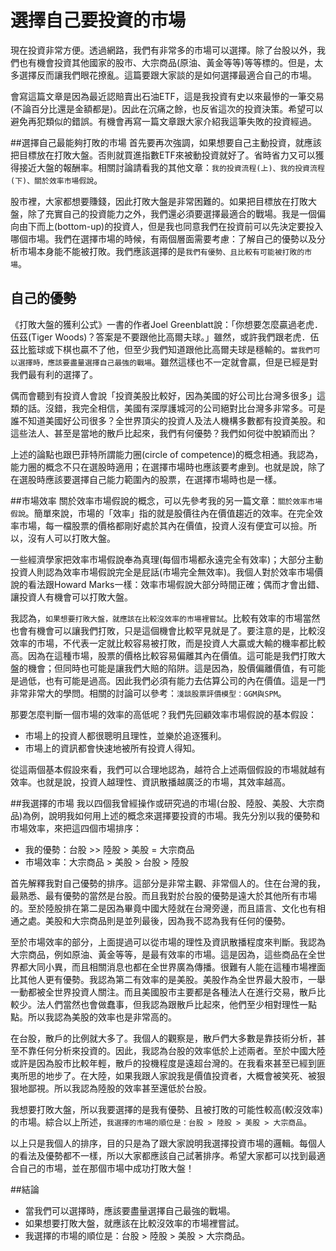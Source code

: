 # 選擇自己要投資的市場


現在投資非常方便。透過網路，我們有非常多的市場可以選擇。除了台股以外，我們也有機會投資其他國家的股市、大宗商品(原油、黃金等等)等等標的。但是，太多選擇反而讓我們眼花撩亂。這篇要跟大家談的是如何選擇最適合自己的市場。

會寫這篇文章是因為最近認賠賣出石油ETF，這是我投資有史以來最慘的一筆交易(不論百分比還是金額都是)。因此在沉痛之餘，也反省這次的投資決策。希望可以避免再犯類似的錯誤。有機會再寫一篇文章跟大家介紹我這筆失敗的投資經過。

##選擇自己最能夠打敗的市場
首先要再次強調，如果想要自己主動投資，就應該把目標放在打敗大盤。否則就買進指數ETF來被動投資就好了。省時省力又可以獲得接近大盤的報酬率。相關討論請看我的其他文章：`我的投資流程(上)、我的投資流程(下)、關於效率市場假說`。

股市裡，大家都想要賺錢，因此打敗大盤是非常困難的。如果把目標放在打敗大盤，除了充實自己的投資能力之外，我們還必須要選擇最適合的戰場。我是一個偏向由下而上(bottom-up)的投資人，但是我也同意我們在投資前可以先決定要投入哪個市場。我們在選擇市場的時候，有兩個層面需要考慮：了解自己的優勢以及分析市場本身能不能被打敗。我們應該選擇的是`我們有優勢、且比較有可能被打敗的市場`。

## 自己的優勢

《打敗大盤的獲利公式》一書的作者Joel Greenblatt說：「你想要怎麼贏過老虎．伍茲(Tiger Woods)？答案是不要跟他比高爾夫球。」雖然，或許我們跟老虎．伍茲比籃球或下棋也贏不了他，但至少我們知道跟他比高爾夫球是穩輸的。`當我們可以選擇時，應該要盡量選擇自己最強的戰場`。雖然這樣也不一定就會贏，但是已經是對我們最有利的選擇了。

偶而會聽到有投資人會說「投資美股比較好，因為美國的好公司比台灣多很多」這類的話。沒錯，我完全相信，美國有深厚護城河的公司絕對比台灣多非常多。可是誰不知道美國好公司很多？全世界頂尖的投資人及法人機構多數都有投資美股。和這些法人、甚至是當地的散戶比起來，我們有何優勢？我們如何從中脫穎而出？

上述的論點也跟巴菲特所謂能力圈(circle of competence)的概念相通。我認為，能力圈的概念不只在選股時適用；在選擇市場時也應該要考慮到。也就是說，除了在選股時應該要選擇自己能力範圍內的股票，在選擇市場時也是一樣。

##市場效率
關於效率市場假說的概念，可以先參考我的另一篇文章：`關於效率市場假說`。簡單來說，市場的「效率」指的就是股價往內在價值趨近的效率。在完全效率市場，每一檔股票的價格都剛好處於其內在價值，投資人沒有便宜可以撿。所以，沒有人可以打敗大盤。

一些經濟學家把效率市場假說奉為真理(每個市場都永遠完全有效率)；大部分主動投資人則認為效率市場假說完全是屁話(市場完全無效率)。我個人對於效率市場價說的看法跟Howard Marks一樣：效率市場假說大部分時間正確；偶而才會出錯、讓投資人有機會可以打敗大盤。

我認為，`如果想要打敗大盤，就應該在比較沒效率的市場裡嘗試`。比較有效率的市場當然也會有機會可以讓我們打敗，只是這個機會比較罕見就是了。要注意的是，比較沒效率的市場，不代表一定就比較容易被打敗，而是投資人大贏或大輸的機率都比較高。因為在這種市場，股票的價格比較容易偏離其內在價值。這可能是我們打敗大盤的機會；但同時也可能是讓我們大賠的陷阱。這是因為，股價偏離價值，有可能是過低，也有可能是過高。因此我們必須有能力去估算公司的內在價值。這是一門非常非常大的學問。相關的討論可以參考：`淺談股票評價模型：GGM與SPM`。

那要怎麼判斷一個市場的效率的高低呢？我們先回顧效率市場假說的基本假設：

- 市場上的投資人都很聰明且理性，並樂於追逐獲利。
- 市場上的資訊都會快速地被所有投資人得知。

從這兩個基本假設來看，我們可以合理地認為，越符合上述兩個假設的市場就越有效率。也就是說，投資人越理性、資訊散播越廣泛的市場，其效率越高。


##我選擇的市場
我以四個我曾經操作或研究過的市場(台股、陸股、美股、大宗商品)為例，說明我如何用上述的概念來選擇要投資的市場。我先分別以我的優勢和市場效率，來把這四個市場排序：

- 我的優勢：台股 >> 陸股 > 美股 = 大宗商品
- 市場效率：大宗商品 > 美股 > 台股 > 陸股

首先解釋我對自己優勢的排序。這部分是非常主觀、非常個人的。住在台灣的我，最熟悉、最有優勢的當然是台股。而且我對於台股的優勢是遠大於其他所有市場的。至於陸股排在第二是因為畢竟中國大陸就在台灣旁邊，而且語言、文化也有相通之處。美股和大宗商品則是並列最後，因為我不認為我有任何的優勢。

至於市場效率的部分，上面提過可以從市場的理性及資訊散播程度來判斷。我認為大宗商品，例如原油、黃金等等，是最有效率的市場。這是因為，這些商品在全世界都大同小異，而且相關消息也都在全世界廣為傳播。很難有人能在這種市場裡面比其他人更有優勢。我認為第二有效率的是美股。美股作為全世界最大股市，一舉一動都被全世界投資人關注。而且美國股市主要都是各種法人在進行交易，散戶比較少。法人們當然也會做蠢事，但我認為跟散戶比起來，他們至少相對理性一點點。所以我認為美股的效率也是非常高的。

在台股，散戶的比例就大多了。我個人的觀察是，散戶們大多數是靠技術分析，甚至不靠任何分析來投資的。因此，我認為台股的效率低於上述兩者。至於中國大陸或許是因為股市比較年輕，散戶的投機程度是遠超台灣的。在我看來甚至已經到匪夷所思的地步了。在大陸，如果我跟人家說我是價值投資者，大概會被笑死、被狠狠地鄙視。所以我認為陸股的效率甚至還低於台股。


我想要打敗大盤，所以我要選擇的是我有優勢、且被打敗的可能性較高(較沒效率)的市場。綜合以上所述，`我選擇的市場的順位是：台股 > 陸股 > 美股 > 大宗商品`。

以上只是我個人的排序，目的只是為了跟大家說明我選擇投資市場的邏輯。每個人的看法及優勢都不一樣，所以大家都應該自己試著排序。希望大家都可以找到最適合自己的市場，並在那個市場中成功打敗大盤！

##結論
- 當我們可以選擇時，應該要盡量選擇自己最強的戰場。
- 如果想要打敗大盤，就應該在比較沒效率的市場裡嘗試。
- 我選擇的市場的順位是：台股 > 陸股 > 美股 > 大宗商品。
